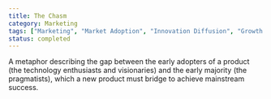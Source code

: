 ```yaml
---
title: The Chasm
category: Marketing
tags: ["Marketing", "Market Adoption", "Innovation Diffusion", "Growth Strategy"]
status: completed
---
```

A metaphor describing the gap between the early adopters of a product (the technology enthusiasts and visionaries) and the early majority (the pragmatists), which a new product must bridge to achieve mainstream success.